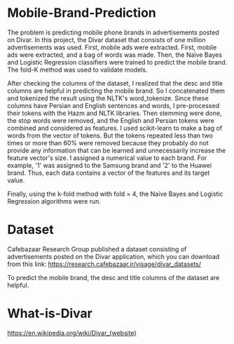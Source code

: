 # Mobile-Brand-Prediction
The problem is predicting mobile phone brands in advertisements posted on Divar. In this project, the Divar dataset that consists of one million advertisements was used. First, mobile ads were extracted. First, mobile ads were extracted, and a bag of words was made. Then, the Naïve Bayes and Logistic Regression classifiers were trained to predict the mobile brand. The fold-K method was used to validate models.

After checking the columns of the dataset, I realized that the desc and title columns are helpful in predicting the mobile brand. So I concatenated them and tokenized the result using the NLTK's word_tokenize. Since these columns have Persian and English sentences and words, I pre-processed their tokens with the Hazm and NLTK libraries. Then stemming were done, the stop words were removed, and the English and Persian tokens were combined and considered as features. I used scikit-learn to make a bag of words from the vector of tokens. But the tokens repeated less than two times or more than 60% were removed because they probably do not provide any information that can be learned and unnecessarily increase the feature vector's size. I assigned a numerical value to each brand. For example, '1' was assigned to the Samsung brand and '2' to the Huawei brand. Thus, each data contains a vector of the features and its target value. 

Finally, using the k-fold method with fold = 4, the Naïve Bayes and Logistic Regression algorithms were run.



# Dataset
Cafebazaar Research Group published a dataset consisting of advertisements posted on the Divar application, which you can download from this link:
https://research.cafebazaar.ir/visage/divar_datasets/

To predict the mobile brand, the desc and title columns of the dataset are helpful.
# What-is-Divar
https://en.wikipedia.org/wiki/Divar_(website)
